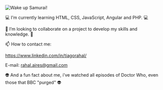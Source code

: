 ![Wake up Samurai!](https://media.giphy.com/media/mBvUaCuDPEXNnIk2NK/giphy.gif)


  :computer: I’m currently learning HTML, CSS, JavaScript, Angular and PHP. :computer:
     
  :robot: I’m looking to collaborate on a project to develop my skills and knowledge. :robot:

  📫 How to contact me:
  
  https://www.linkedin.com/in/tiagorahal/
  
  E-mail: rahal.aires@gmail.com

  :alien: And a fun fact about me, i've watched all episodes of Doctor Who, even those that BBC "purged" :alien:

